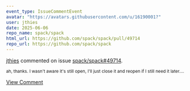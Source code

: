 ```yaml
---
event_type: IssueCommentEvent
avatar: "https://avatars.githubusercontent.com/u/16190001?"
user: jthies
date: 2025-06-06
repo_name: spack/spack
html_url: https://github.com/spack/spack/pull/49714
repo_url: https://github.com/spack/spack
---
```


<a href='https://github.com/jthies' target='_blank'>jthies</a> commented on issue <a href='https://github.com/spack/spack/pull/49714' target='_blank'>spack/spack#49714</a>.

<small>ah, thanks. I wasn't aware it's still open, I'll just close it and reopen if I still need it later....</small>

<a href='https://github.com/spack/spack/pull/49714' target='_blank'>View Comment</a>